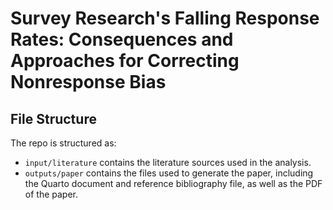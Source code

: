 # Survey Research's Falling Response Rates: Consequences and Approaches for Correcting Nonresponse Bias

## File Structure

The repo is structured as:

-   `input/literature` contains the literature sources used in the analysis.
-   `outputs/paper` contains the files used to generate the paper, including the Quarto document and reference bibliography file, as well as the PDF of the paper.
